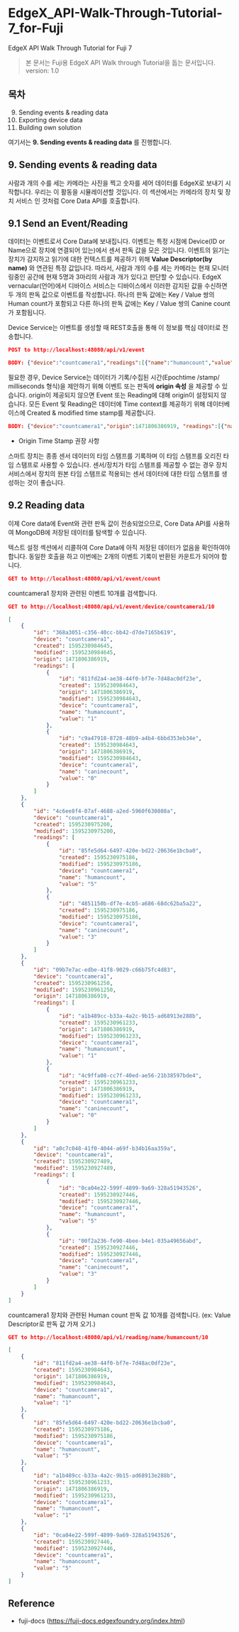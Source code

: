 EdgeX_API-Walk-Through-Tutorial-7_for-Fuji
==

EdgeX API Walk Through Tutorial for Fuji 7

> 본 문서는 Fuji용 EdgeX API Walk through Tutorial을 돕는 문서입니다.   
> version: 1.0

목차
--

9. Sending events & reading data
10. Exporting device data
11. Building own solution

여기서는 __9. Sending events & reading data__ 를 진행합니다. 

## 9. Sending events & reading data

사람과 개의 수를 세는 카메라는 사진을 찍고 숫자를 세어 데이터를 EdgeX로 보내기 시작합니다. 우리는 이 활동을 시뮬레이션할 것입니다. 이 섹션에서는 카메라의 장치 및 장치 서비스 인 것처럼 Core Data API를 호출합니다. 

9.1 Send an Event/Reading
--

데이터는 이벤트로서 Core Data에 보내집니다. 이벤트는 특정 시점에 Device(ID or Name으로 장치에 연결되어 있는)에서 센서 판독 값을 모은 것입니다. 이벤트의 읽기는 장치가 감지하고 읽기에 대한 컨텍스트를 제공하기 위해 __Value Descriptor(by name)__ 와 연관된 특정 값입니다. 따라서, 사람과 개의 수를 세는 카메라는 현재 모니터링중인 공간에 현재 5명과 3마리의 사람과 개가 있다고 판단할 수 있습니다. EdgeX vernacular(언어)에서 디바이스 서비스는 디바이스에서 이러한 감지된 값을 수신하면 두 개의 판독 값으로 이벤트를 작성합니다. 하나의 판독 값에는 Key / Value 쌍의 Human count가 포함되고 다른 하나의 판독 값에는 Key / Value 쌍의 Canine count가 포함됩니다. 

Device Service는 이벤트를 생성할 때 REST호출을 통해 이 정보를 핵심 데이터로 전송합니다. 

```json
POST to http://localhost:48080/api/v1/event
```

```json
BODY: {"device":"countcamera1","readings":[{"name":"humancount","value":"5"},{"name":"caninecount","value":"3"}]}
```

필요한 경우, Device Service는 데이터가 기록/수집된 시간(Epochtime /stamp/ milliseconds 형식)을 제안하기 위해 이벤트 또는 판독에 __origin 속성__ 을 제공할 수 있습니다. origin이 제공되지 않으면 Event 또는 Reading에 대해 origin이 설정되지 않습니다. 모든 Event 및 Reading은 데이터에 Time context를 제공하기 위해 데이터베이스에 Created & modified time stamp를 제공합니다. 

```json
BODY: {"device":"countcamera1","origin":1471806386919, "readings":[{"name":"humancount","value":"1","origin":1471806386919},{"name":"caninecount","value":"0","origin":1471806386919}]}
```

- Origin Time Stamp 권장 사항

스마트 장치는 종종 센서 데이터의 타임 스탬프를 기록하며 이 타임 스탬프를 오리진 타임 스탬프로 사용할 수 있습니다. 센서/장치가 타임 스탬프를 제공할 수 없는 경우 장치 서비스에서 장치의 원본 타임 스탬프로 적용되는 센서 데이터에 대한 타임 스탬프를 생성하는 것이 좋습니다. 

9.2 Reading data
--

이제 Core data에 Event와 관련 판독 값이 전송되었으므로, Core Data API를 사용하여 MongoDB에 저장된 데이터를 탐색할 수 있습니다. 

텍스트 설정 섹션에서 리콜하여 Core Data에 아직 저장된 데이터가 없음을 확인하여야 합니다. 동일한 호출을 하고 이번에는 2개의 이벤트 기록이 반환된 카운트가 되어야 합니다. 

```json
GET to http://localhost:48080/api/v1/event/count
```

countcamera1 장치와 관련된 이벤트 10개를 검색합니다. 

```json
GET to http://localhost:48080/api/v1/event/device/countcamera1/10
```

```json
[
    {
        "id": "368a3051-c356-40cc-bb42-d7de7165b619",
        "device": "countcamera1",
        "created": 1595230984645,
        "modified": 1595230984645,
        "origin": 1471806386919,
        "readings": [
            {
                "id": "811fd2a4-ae38-44f0-bf7e-7d48ac0df23e",
                "created": 1595230984643,
                "origin": 1471806386919,
                "modified": 1595230984643,
                "device": "countcamera1",
                "name": "humancount",
                "value": "1"
            },
            {
                "id": "c9a47918-8728-48b9-a4b4-6bbd353eb34e",
                "created": 1595230984643,
                "origin": 1471806386919,
                "modified": 1595230984643,
                "device": "countcamera1",
                "name": "caninecount",
                "value": "0"
            }
        ]
    },
    {
        "id": "4c6ee8f4-07af-4688-a2ed-5960f630808a",
        "device": "countcamera1",
        "created": 1595230975200,
        "modified": 1595230975200,
        "readings": [
            {
                "id": "85fe5d64-6497-420e-bd22-20636e1bcba0",
                "created": 1595230975186,
                "modified": 1595230975186,
                "device": "countcamera1",
                "name": "humancount",
                "value": "5"
            },
            {
                "id": "4851150b-df7e-4cb5-a686-68dc62ba5a22",
                "created": 1595230975186,
                "modified": 1595230975186,
                "device": "countcamera1",
                "name": "caninecount",
                "value": "3"
            }
        ]
    },
    {
        "id": "09b7e7ac-edbe-41f8-9029-c66b75fc4d83",
        "device": "countcamera1",
        "created": 1595230961250,
        "modified": 1595230961250,
        "origin": 1471806386919,
        "readings": [
            {
                "id": "a1b489cc-b33a-4a2c-9b15-ad68913e288b",
                "created": 1595230961233,
                "origin": 1471806386919,
                "modified": 1595230961233,
                "device": "countcamera1",
                "name": "humancount",
                "value": "1"
            },
            {
                "id": "4c9ffa08-cc7f-40ed-ae56-21b38597bde4",
                "created": 1595230961233,
                "origin": 1471806386919,
                "modified": 1595230961233,
                "device": "countcamera1",
                "name": "caninecount",
                "value": "0"
            }
        ]
    },
    {
        "id": "a0c7c048-41f0-4044-a69f-b34b16aa359a",
        "device": "countcamera1",
        "created": 1595230927489,
        "modified": 1595230927489,
        "readings": [
            {
                "id": "0ca04e22-599f-4899-9a69-328a51943526",
                "created": 1595230927446,
                "modified": 1595230927446,
                "device": "countcamera1",
                "name": "humancount",
                "value": "5"
            },
            {
                "id": "00f2a236-fe90-4bee-b4e1-035a49656abd",
                "created": 1595230927446,
                "modified": 1595230927446,
                "device": "countcamera1",
                "name": "caninecount",
                "value": "3"
            }
        ]
    }
]
```

countcamera1 장치와 관련된 Human count 판독 값 10개를 검색합니다. (ex: Value Descriptor로 판독 값 가져 오기.)

```json
GET to http://localhost:48080/api/v1/reading/name/humancount/10
```

```json
[
    {
        "id": "811fd2a4-ae38-44f0-bf7e-7d48ac0df23e",
        "created": 1595230984643,
        "origin": 1471806386919,
        "modified": 1595230984643,
        "device": "countcamera1",
        "name": "humancount",
        "value": "1"
    },
    {
        "id": "85fe5d64-6497-420e-bd22-20636e1bcba0",
        "created": 1595230975186,
        "modified": 1595230975186,
        "device": "countcamera1",
        "name": "humancount",
        "value": "5"
    },
    {
        "id": "a1b489cc-b33a-4a2c-9b15-ad68913e288b",
        "created": 1595230961233,
        "origin": 1471806386919,
        "modified": 1595230961233,
        "device": "countcamera1",
        "name": "humancount",
        "value": "1"
    },
    {
        "id": "0ca04e22-599f-4899-9a69-328a51943526",
        "created": 1595230927446,
        "modified": 1595230927446,
        "device": "countcamera1",
        "name": "humancount",
        "value": "5"
    }
]
```

Reference
--

- fuji-docs (https://fuji-docs.edgexfoundry.org/index.html)

